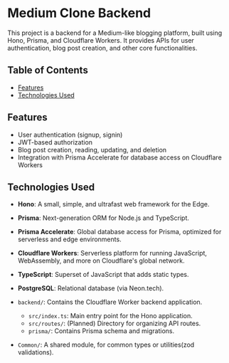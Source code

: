 # Medium Clone Backend

This project is a backend for a Medium-like blogging platform, built using Hono, Prisma, and Cloudflare Workers. It provides APIs for user authentication, blog post creation, and other core functionalities.

## Table of Contents

- [Features](#features)
- [Technologies Used](#technologies-used)

## Features

- User authentication (signup, signin)
- JWT-based authorization
- Blog post creation, reading, updating, and deletion
- Integration with Prisma Accelerate for database access on Cloudflare Workers

## Technologies Used

- **Hono**: A small, simple, and ultrafast web framework for the Edge.
- **Prisma**: Next-generation ORM for Node.js and TypeScript.
- **Prisma Accelerate**: Global database access for Prisma, optimized for serverless and edge environments.
- **Cloudflare Workers**: Serverless platform for running JavaScript, WebAssembly, and more on Cloudflare's global network.
- **TypeScript**: Superset of JavaScript that adds static types.
- **PostgreSQL**: Relational database (via Neon.tech).

- `backend/`: Contains the Cloudflare Worker backend application.
  - `src/index.ts`: Main entry point for the Hono application.
  - `src/routes/`: (Planned) Directory for organizing API routes.
  - `prisma/`: Contains Prisma schema and migrations.
- `Common/`: A shared module, for common types or utilities(zod validations).
